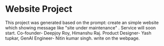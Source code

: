 # Website Project

This project was generated based on the prompt: create an simple website which showing message like "site under maintenance" . Service will soon start. Co-founder- Deepjoy Roy, Himanshu Raj. Product Designer- Yash tupkar, GenAI Engineer- Nitin kumar singh. write on the webpage.
